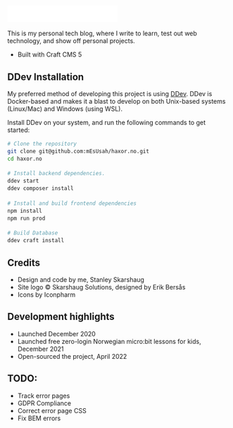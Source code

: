 [<img src="web\resources\svg\haxor_no-white.svg" width="250" style="display:inline-block"/>](web\resources\svg\haxor_no-white.svg)

This is my personal tech blog, where I write to learn, test out web technology, and show off personal projects.

- Built with Craft CMS 5

## DDev Installation
My preferred method of developing this project is using [DDev](https://ddev.com/). DDev is Docker-based and makes it a blast to develop on both Unix-based systems (Linux/Mac) and Windows (using WSL).

Install DDev on your system, and run the following commands to get started:

```bash
# Clone the repository
git clone git@github.com:mEsUsah/haxor.no.git
cd haxor.no

# Install backend dependencies.
ddev start
ddev composer install

# Install and build frontend dependencies
npm install
npm run prod

# Build Database
ddev craft install
```

## Credits
- Design and code by me, Stanley Skarshaug <br>
- Site logo © Skarshaug Solutions, designed by Erik Bersås <br>
- Icons by Iconpharm

## Development highlights
- Launched December 2020
- Launched free zero-login Norwegian micro:bit lessons for kids, December 2021
- Open-sourced the project, April 2022

## TODO:
- Track error pages
- GDPR Compliance
- Correct error page CSS
- Fix BEM errors